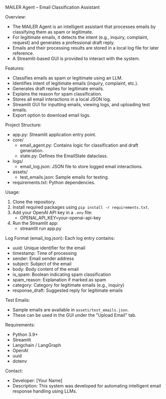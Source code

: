 MAILER Agent – Email Classification Assistant

Overview:
- The MAILER Agent is an intelligent assistant that processes emails by classifying them as spam or legitimate.
- For legitimate emails, it detects the intent (e.g., inquiry, complaint, request) and generates a professional draft reply.
- Emails and their processing results are stored in a local log file for later reference.
- A Streamlit-based GUI is provided to interact with the system.

Features:
- Classifies emails as spam or legitimate using an LLM.
- Identifies intent of legitimate emails (inquiry, complaint, etc.).
- Generates draft replies for legitimate emails.
- Explains the reason for spam classification.
- Stores all email interactions in a local JSON log.
- Streamlit GUI for inputting emails, viewing logs, and uploading test emails.
- Export option to download email logs.

Project Structure:
- app.py: Streamlit application entry point.
- core/
  - email_agent.py: Contains logic for classification and draft generation.
  - state.py: Defines the EmailState dataclass.
- logs/
  - email_log.json: JSON file to store logged email interactions.
- assets/
  - test_emails.json: Sample emails for testing.
- requirements.txt: Python dependencies.

Usage:
1. Clone the repository.
2. Install required packages using `pip install -r requirements.txt`.
3. Add your OpenAI API key in a `.env` file:
   - OPENAI_API_KEY=your-openai-api-key
4. Run the Streamlit app:
   - streamlit run app.py

Log Format (email_log.json):
Each log entry contains:
- uuid: Unique identifier for the email
- timestamp: Time of processing
- sender: Email sender address
- subject: Subject of the email
- body: Body content of the email
- is_spam: Boolean indicating spam classification
- spam_reason: Explanation if marked as spam
- category: Category for legitimate emails (e.g., inquiry)
- response_draft: Suggested reply for legitimate emails

Test Emails:
- Sample emails are available in `assets/test_emails.json`.
- These can be used in the GUI under the "Upload Email" tab.

Requirements:
- Python 3.9+
- Streamlit
- Langchain / LangGraph
- OpenAI
- uuid
- dotenv

Contact:
- Developer: [Your Name]
- Description: This system was developed for automating intelligent email response handling using LLMs.
